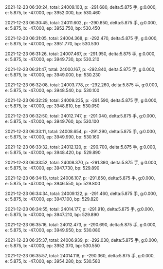 2021-12-23 06:30:24, total: 24009.103, p: -291.680, delta:5.875 手, g:0.000, e: 5.875, b: -47.000, ep: 3952.000, bp: 530.460

2021-12-23 06:30:45, total: 24011.602, p: -290.850, delta:5.875 手, g:0.000, e: 5.875, b: -47.000, ep: 3952.750, bp: 530.450

2021-12-23 06:31:05, total: 24004.368, p: -292.470, delta:5.875 手, g:0.000, e: 5.875, b: -47.000, ep: 3951.770, bp: 530.530

2021-12-23 06:31:26, total: 24007.467, p: -291.950, delta:5.875 手, g:0.000, e: 5.875, b: -47.000, ep: 3949.730, bp: 530.210

2021-12-23 06:31:47, total: 24000.167, p: -292.840, delta:5.875 手, g:0.000, e: 5.875, b: -47.000, ep: 3949.000, bp: 530.230

2021-12-23 06:32:08, total: 24003.778, p: -292.260, delta:5.875 手, g:0.000, e: 5.875, b: -47.000, ep: 3948.540, bp: 530.100

2021-12-23 06:32:29, total: 24009.235, p: -291.590, delta:5.875 手, g:0.000, e: 5.875, b: -47.000, ep: 3948.810, bp: 530.050

2021-12-23 06:32:50, total: 24012.747, p: -291.040, delta:5.875 手, g:0.000, e: 5.875, b: -47.000, ep: 3949.760, bp: 530.100

2021-12-23 06:33:11, total: 24008.654, p: -291.290, delta:5.875 手, g:0.000, e: 5.875, b: -47.000, ep: 3949.990, bp: 530.160

2021-12-23 06:33:32, total: 24012.120, p: -290.700, delta:5.875 手, g:0.000, e: 5.875, b: -47.000, ep: 3948.420, bp: 529.890

2021-12-23 06:33:52, total: 24008.370, p: -291.390, delta:5.875 手, g:0.000, e: 5.875, b: -47.000, ep: 3947.730, bp: 529.890

2021-12-23 06:34:13, total: 24006.107, p: -291.850, delta:5.875 手, g:0.000, e: 5.875, b: -47.000, ep: 3946.550, bp: 529.800

2021-12-23 06:34:34, total: 24009.122, p: -291.460, delta:5.875 手, g:0.000, e: 5.875, b: -47.000, ep: 3947.100, bp: 529.820

2021-12-23 06:34:55, total: 24014.177, p: -291.910, delta:5.875 手, g:0.000, e: 5.875, b: -47.000, ep: 3947.210, bp: 529.890

2021-12-23 06:35:16, total: 24012.473, p: -290.690, delta:5.875 手, g:0.000, e: 5.875, b: -47.000, ep: 3949.950, bp: 530.080

2021-12-23 06:35:37, total: 24006.939, p: -292.030, delta:5.875 手, g:0.000, e: 5.875, b: -47.000, ep: 3952.370, bp: 530.550

2021-12-23 06:35:57, total: 24014.118, p: -290.360, delta:5.875 手, g:0.000, e: 5.875, b: -47.000, ep: 3954.280, bp: 530.580